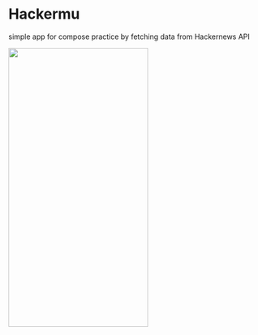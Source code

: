 
# Hackermu

simple app for compose practice by fetching data from Hackernews API

<img src="https://github.com/dafinoer/hackermu_compose/master/capture/Screenshot_20230524_230812.png" width="275" height="550" />